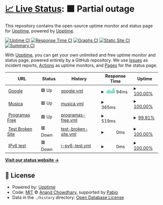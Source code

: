 # [📈 Live Status](https://upptime.github.io/upptime): <!--live status--> **🟧 Partial outage**

This repository contains the open-source uptime monitor and status page for [Upptime](https://upptime.js.org), powered by [Upptime](https://github.com/upptime/upptime).

[![Uptime CI](https://github.com/upptime/upptime/workflows/Uptime%20CI/badge.svg)](https://github.com/upptime/upptime/actions?query=workflow%3A%22Uptime+CI%22)
[![Response Time CI](https://github.com/upptime/upptime/workflows/Response%20Time%20CI/badge.svg)](https://github.com/upptime/upptime/actions?query=workflow%3A%22Response+Time+CI%22)
[![Graphs CI](https://github.com/upptime/upptime/workflows/Graphs%20CI/badge.svg)](https://github.com/upptime/upptime/actions?query=workflow%3A%22Graphs+CI%22)
[![Static Site CI](https://github.com/upptime/upptime/workflows/Static%20Site%20CI/badge.svg)](https://github.com/upptime/upptime/actions?query=workflow%3A%22Static+Site+CI%22)
[![Summary CI](https://github.com/upptime/upptime/workflows/Summary%20CI/badge.svg)](https://github.com/upptime/upptime/actions?query=workflow%3A%22Summary+CI%22)

With [Upptime](https://upptime.js.org), you can get your own unlimited and free uptime monitor and status page, powered entirely by a GitHub repository. We use [Issues](https://github.com/upptime/upptime/issues) as incident reports, [Actions](https://github.com/upptime/upptime/actions) as uptime monitors, and [Pages](https://upptime.github.io/upptime) for the status page.

<!--start: status pages-->
<!-- This summary is generated by Upptime (https://github.com/upptime/upptime) -->
<!-- Do not edit this manually, your changes will be overwritten -->
<!-- prettier-ignore -->
| URL | Status | History | Response Time | Uptime |
| --- | ------ | ------- | ------------- | ------ |
| <img alt="" src="https://icons.duckduckgo.com/ip3/www.google.com.ico" height="13"> [Google](https://www.google.com) | 🟩 Up | [google.yml](https://github.com/Diego-Bears/practica2/commits/HEAD/history/google.yml) | <details><summary><img alt="Response time graph" src="./graphs/google/response-time-week.png" height="20"> 94ms</summary><br><a href="https://upptime.github.io/upptime/history/google"><img alt="Response time 104" src="https://img.shields.io/endpoint?url=https%3A%2F%2Fraw.githubusercontent.com%2FDiego-Bears%2Fpractica2%2FHEAD%2Fapi%2Fgoogle%2Fresponse-time.json"></a><br><a href="https://upptime.github.io/upptime/history/google"><img alt="24-hour response time 83" src="https://img.shields.io/endpoint?url=https%3A%2F%2Fraw.githubusercontent.com%2FDiego-Bears%2Fpractica2%2FHEAD%2Fapi%2Fgoogle%2Fresponse-time-day.json"></a><br><a href="https://upptime.github.io/upptime/history/google"><img alt="7-day response time 94" src="https://img.shields.io/endpoint?url=https%3A%2F%2Fraw.githubusercontent.com%2FDiego-Bears%2Fpractica2%2FHEAD%2Fapi%2Fgoogle%2Fresponse-time-week.json"></a><br><a href="https://upptime.github.io/upptime/history/google"><img alt="30-day response time 104" src="https://img.shields.io/endpoint?url=https%3A%2F%2Fraw.githubusercontent.com%2FDiego-Bears%2Fpractica2%2FHEAD%2Fapi%2Fgoogle%2Fresponse-time-month.json"></a><br><a href="https://upptime.github.io/upptime/history/google"><img alt="1-year response time 104" src="https://img.shields.io/endpoint?url=https%3A%2F%2Fraw.githubusercontent.com%2FDiego-Bears%2Fpractica2%2FHEAD%2Fapi%2Fgoogle%2Fresponse-time-year.json"></a></details> | <details><summary><a href="https://upptime.github.io/upptime/history/google">100.00%</a></summary><a href="https://upptime.github.io/upptime/history/google"><img alt="All-time uptime 100.00%" src="https://img.shields.io/endpoint?url=https%3A%2F%2Fraw.githubusercontent.com%2FDiego-Bears%2Fpractica2%2FHEAD%2Fapi%2Fgoogle%2Fuptime.json"></a><br><a href="https://upptime.github.io/upptime/history/google"><img alt="24-hour uptime 100.00%" src="https://img.shields.io/endpoint?url=https%3A%2F%2Fraw.githubusercontent.com%2FDiego-Bears%2Fpractica2%2FHEAD%2Fapi%2Fgoogle%2Fuptime-day.json"></a><br><a href="https://upptime.github.io/upptime/history/google"><img alt="7-day uptime 100.00%" src="https://img.shields.io/endpoint?url=https%3A%2F%2Fraw.githubusercontent.com%2FDiego-Bears%2Fpractica2%2FHEAD%2Fapi%2Fgoogle%2Fuptime-week.json"></a><br><a href="https://upptime.github.io/upptime/history/google"><img alt="30-day uptime 100.00%" src="https://img.shields.io/endpoint?url=https%3A%2F%2Fraw.githubusercontent.com%2FDiego-Bears%2Fpractica2%2FHEAD%2Fapi%2Fgoogle%2Fuptime-month.json"></a><br><a href="https://upptime.github.io/upptime/history/google"><img alt="1-year uptime 100.00%" src="https://img.shields.io/endpoint?url=https%3A%2F%2Fraw.githubusercontent.com%2FDiego-Bears%2Fpractica2%2FHEAD%2Fapi%2Fgoogle%2Fuptime-year.json"></a></details>
| <img alt="" src="https://icons.duckduckgo.com/ip3/youtube.com.ico" height="13"> [Musica](https://youtube.com) | 🟩 Up | [musica.yml](https://github.com/Diego-Bears/practica2/commits/HEAD/history/musica.yml) | <details><summary><img alt="Response time graph" src="./graphs/musica/response-time-week.png" height="20"> 365ms</summary><br><a href="https://upptime.github.io/upptime/history/musica"><img alt="Response time 333" src="https://img.shields.io/endpoint?url=https%3A%2F%2Fraw.githubusercontent.com%2FDiego-Bears%2Fpractica2%2FHEAD%2Fapi%2Fmusica%2Fresponse-time.json"></a><br><a href="https://upptime.github.io/upptime/history/musica"><img alt="24-hour response time 284" src="https://img.shields.io/endpoint?url=https%3A%2F%2Fraw.githubusercontent.com%2FDiego-Bears%2Fpractica2%2FHEAD%2Fapi%2Fmusica%2Fresponse-time-day.json"></a><br><a href="https://upptime.github.io/upptime/history/musica"><img alt="7-day response time 365" src="https://img.shields.io/endpoint?url=https%3A%2F%2Fraw.githubusercontent.com%2FDiego-Bears%2Fpractica2%2FHEAD%2Fapi%2Fmusica%2Fresponse-time-week.json"></a><br><a href="https://upptime.github.io/upptime/history/musica"><img alt="30-day response time 333" src="https://img.shields.io/endpoint?url=https%3A%2F%2Fraw.githubusercontent.com%2FDiego-Bears%2Fpractica2%2FHEAD%2Fapi%2Fmusica%2Fresponse-time-month.json"></a><br><a href="https://upptime.github.io/upptime/history/musica"><img alt="1-year response time 333" src="https://img.shields.io/endpoint?url=https%3A%2F%2Fraw.githubusercontent.com%2FDiego-Bears%2Fpractica2%2FHEAD%2Fapi%2Fmusica%2Fresponse-time-year.json"></a></details> | <details><summary><a href="https://upptime.github.io/upptime/history/musica">100.00%</a></summary><a href="https://upptime.github.io/upptime/history/musica"><img alt="All-time uptime 100.00%" src="https://img.shields.io/endpoint?url=https%3A%2F%2Fraw.githubusercontent.com%2FDiego-Bears%2Fpractica2%2FHEAD%2Fapi%2Fmusica%2Fuptime.json"></a><br><a href="https://upptime.github.io/upptime/history/musica"><img alt="24-hour uptime 100.00%" src="https://img.shields.io/endpoint?url=https%3A%2F%2Fraw.githubusercontent.com%2FDiego-Bears%2Fpractica2%2FHEAD%2Fapi%2Fmusica%2Fuptime-day.json"></a><br><a href="https://upptime.github.io/upptime/history/musica"><img alt="7-day uptime 100.00%" src="https://img.shields.io/endpoint?url=https%3A%2F%2Fraw.githubusercontent.com%2FDiego-Bears%2Fpractica2%2FHEAD%2Fapi%2Fmusica%2Fuptime-week.json"></a><br><a href="https://upptime.github.io/upptime/history/musica"><img alt="30-day uptime 100.00%" src="https://img.shields.io/endpoint?url=https%3A%2F%2Fraw.githubusercontent.com%2FDiego-Bears%2Fpractica2%2FHEAD%2Fapi%2Fmusica%2Fuptime-month.json"></a><br><a href="https://upptime.github.io/upptime/history/musica"><img alt="1-year uptime 100.00%" src="https://img.shields.io/endpoint?url=https%3A%2F%2Fraw.githubusercontent.com%2FDiego-Bears%2Fpractica2%2FHEAD%2Fapi%2Fmusica%2Fuptime-year.json"></a></details>
| <img alt="" src="https://icons.duckduckgo.com/ip3/eliteos.net.ico" height="13"> [Programas Free](https://eliteos.net/) | 🟩 Up | [programas-free.yml](https://github.com/Diego-Bears/practica2/commits/HEAD/history/programas-free.yml) | <details><summary><img alt="Response time graph" src="./graphs/programas-free/response-time-week.png" height="20"> 519ms</summary><br><a href="https://upptime.github.io/upptime/history/programas-free"><img alt="Response time 532" src="https://img.shields.io/endpoint?url=https%3A%2F%2Fraw.githubusercontent.com%2FDiego-Bears%2Fpractica2%2FHEAD%2Fapi%2Fprogramas-free%2Fresponse-time.json"></a><br><a href="https://upptime.github.io/upptime/history/programas-free"><img alt="24-hour response time 614" src="https://img.shields.io/endpoint?url=https%3A%2F%2Fraw.githubusercontent.com%2FDiego-Bears%2Fpractica2%2FHEAD%2Fapi%2Fprogramas-free%2Fresponse-time-day.json"></a><br><a href="https://upptime.github.io/upptime/history/programas-free"><img alt="7-day response time 519" src="https://img.shields.io/endpoint?url=https%3A%2F%2Fraw.githubusercontent.com%2FDiego-Bears%2Fpractica2%2FHEAD%2Fapi%2Fprogramas-free%2Fresponse-time-week.json"></a><br><a href="https://upptime.github.io/upptime/history/programas-free"><img alt="30-day response time 532" src="https://img.shields.io/endpoint?url=https%3A%2F%2Fraw.githubusercontent.com%2FDiego-Bears%2Fpractica2%2FHEAD%2Fapi%2Fprogramas-free%2Fresponse-time-month.json"></a><br><a href="https://upptime.github.io/upptime/history/programas-free"><img alt="1-year response time 532" src="https://img.shields.io/endpoint?url=https%3A%2F%2Fraw.githubusercontent.com%2FDiego-Bears%2Fpractica2%2FHEAD%2Fapi%2Fprogramas-free%2Fresponse-time-year.json"></a></details> | <details><summary><a href="https://upptime.github.io/upptime/history/programas-free">99.91%</a></summary><a href="https://upptime.github.io/upptime/history/programas-free"><img alt="All-time uptime 99.97%" src="https://img.shields.io/endpoint?url=https%3A%2F%2Fraw.githubusercontent.com%2FDiego-Bears%2Fpractica2%2FHEAD%2Fapi%2Fprogramas-free%2Fuptime.json"></a><br><a href="https://upptime.github.io/upptime/history/programas-free"><img alt="24-hour uptime 99.39%" src="https://img.shields.io/endpoint?url=https%3A%2F%2Fraw.githubusercontent.com%2FDiego-Bears%2Fpractica2%2FHEAD%2Fapi%2Fprogramas-free%2Fuptime-day.json"></a><br><a href="https://upptime.github.io/upptime/history/programas-free"><img alt="7-day uptime 99.91%" src="https://img.shields.io/endpoint?url=https%3A%2F%2Fraw.githubusercontent.com%2FDiego-Bears%2Fpractica2%2FHEAD%2Fapi%2Fprogramas-free%2Fuptime-week.json"></a><br><a href="https://upptime.github.io/upptime/history/programas-free"><img alt="30-day uptime 99.97%" src="https://img.shields.io/endpoint?url=https%3A%2F%2Fraw.githubusercontent.com%2FDiego-Bears%2Fpractica2%2FHEAD%2Fapi%2Fprogramas-free%2Fuptime-month.json"></a><br><a href="https://upptime.github.io/upptime/history/programas-free"><img alt="1-year uptime 99.97%" src="https://img.shields.io/endpoint?url=https%3A%2F%2Fraw.githubusercontent.com%2FDiego-Bears%2Fpractica2%2FHEAD%2Fapi%2Fprogramas-free%2Fuptime-year.json"></a></details>
| <img alt="" src="https://icons.duckduckgo.com/ip3/thissitedoesnotexist.koj.co.ico" height="13"> [Test Broken Site](https://thissitedoesnotexist.koj.co) | 🟥 Down | [test-broken-site.yml](https://github.com/Diego-Bears/practica2/commits/HEAD/history/test-broken-site.yml) | <details><summary><img alt="Response time graph" src="./graphs/test-broken-site/response-time-week.png" height="20"> 0ms</summary><br><a href="https://upptime.github.io/upptime/history/test-broken-site"><img alt="Response time 0" src="https://img.shields.io/endpoint?url=https%3A%2F%2Fraw.githubusercontent.com%2FDiego-Bears%2Fpractica2%2FHEAD%2Fapi%2Ftest-broken-site%2Fresponse-time.json"></a><br><a href="https://upptime.github.io/upptime/history/test-broken-site"><img alt="24-hour response time 0" src="https://img.shields.io/endpoint?url=https%3A%2F%2Fraw.githubusercontent.com%2FDiego-Bears%2Fpractica2%2FHEAD%2Fapi%2Ftest-broken-site%2Fresponse-time-day.json"></a><br><a href="https://upptime.github.io/upptime/history/test-broken-site"><img alt="7-day response time 0" src="https://img.shields.io/endpoint?url=https%3A%2F%2Fraw.githubusercontent.com%2FDiego-Bears%2Fpractica2%2FHEAD%2Fapi%2Ftest-broken-site%2Fresponse-time-week.json"></a><br><a href="https://upptime.github.io/upptime/history/test-broken-site"><img alt="30-day response time 0" src="https://img.shields.io/endpoint?url=https%3A%2F%2Fraw.githubusercontent.com%2FDiego-Bears%2Fpractica2%2FHEAD%2Fapi%2Ftest-broken-site%2Fresponse-time-month.json"></a><br><a href="https://upptime.github.io/upptime/history/test-broken-site"><img alt="1-year response time 0" src="https://img.shields.io/endpoint?url=https%3A%2F%2Fraw.githubusercontent.com%2FDiego-Bears%2Fpractica2%2FHEAD%2Fapi%2Ftest-broken-site%2Fresponse-time-year.json"></a></details> | <details><summary><a href="https://upptime.github.io/upptime/history/test-broken-site">100.00%</a></summary><a href="https://upptime.github.io/upptime/history/test-broken-site"><img alt="All-time uptime 100.00%" src="https://img.shields.io/endpoint?url=https%3A%2F%2Fraw.githubusercontent.com%2FDiego-Bears%2Fpractica2%2FHEAD%2Fapi%2Ftest-broken-site%2Fuptime.json"></a><br><a href="https://upptime.github.io/upptime/history/test-broken-site"><img alt="24-hour uptime 100.00%" src="https://img.shields.io/endpoint?url=https%3A%2F%2Fraw.githubusercontent.com%2FDiego-Bears%2Fpractica2%2FHEAD%2Fapi%2Ftest-broken-site%2Fuptime-day.json"></a><br><a href="https://upptime.github.io/upptime/history/test-broken-site"><img alt="7-day uptime 100.00%" src="https://img.shields.io/endpoint?url=https%3A%2F%2Fraw.githubusercontent.com%2FDiego-Bears%2Fpractica2%2FHEAD%2Fapi%2Ftest-broken-site%2Fuptime-week.json"></a><br><a href="https://upptime.github.io/upptime/history/test-broken-site"><img alt="30-day uptime 100.00%" src="https://img.shields.io/endpoint?url=https%3A%2F%2Fraw.githubusercontent.com%2FDiego-Bears%2Fpractica2%2FHEAD%2Fapi%2Ftest-broken-site%2Fuptime-month.json"></a><br><a href="https://upptime.github.io/upptime/history/test-broken-site"><img alt="1-year uptime 100.00%" src="https://img.shields.io/endpoint?url=https%3A%2F%2Fraw.githubusercontent.com%2FDiego-Bears%2Fpractica2%2FHEAD%2Fapi%2Ftest-broken-site%2Fuptime-year.json"></a></details>
| <img alt="" src="https://icons.duckduckgo.com/ip3/null.ico" height="13"> [IPv6 test](forwardemail.net) | 🟥 Down | [i-pv6-test.yml](https://github.com/Diego-Bears/practica2/commits/HEAD/history/i-pv6-test.yml) | <details><summary><img alt="Response time graph" src="./graphs/i-pv6-test/response-time-week.png" height="20"> 0ms</summary><br><a href="https://upptime.github.io/upptime/history/i-pv6-test"><img alt="Response time 0" src="https://img.shields.io/endpoint?url=https%3A%2F%2Fraw.githubusercontent.com%2FDiego-Bears%2Fpractica2%2FHEAD%2Fapi%2Fi-pv6-test%2Fresponse-time.json"></a><br><a href="https://upptime.github.io/upptime/history/i-pv6-test"><img alt="24-hour response time 0" src="https://img.shields.io/endpoint?url=https%3A%2F%2Fraw.githubusercontent.com%2FDiego-Bears%2Fpractica2%2FHEAD%2Fapi%2Fi-pv6-test%2Fresponse-time-day.json"></a><br><a href="https://upptime.github.io/upptime/history/i-pv6-test"><img alt="7-day response time 0" src="https://img.shields.io/endpoint?url=https%3A%2F%2Fraw.githubusercontent.com%2FDiego-Bears%2Fpractica2%2FHEAD%2Fapi%2Fi-pv6-test%2Fresponse-time-week.json"></a><br><a href="https://upptime.github.io/upptime/history/i-pv6-test"><img alt="30-day response time 0" src="https://img.shields.io/endpoint?url=https%3A%2F%2Fraw.githubusercontent.com%2FDiego-Bears%2Fpractica2%2FHEAD%2Fapi%2Fi-pv6-test%2Fresponse-time-month.json"></a><br><a href="https://upptime.github.io/upptime/history/i-pv6-test"><img alt="1-year response time 0" src="https://img.shields.io/endpoint?url=https%3A%2F%2Fraw.githubusercontent.com%2FDiego-Bears%2Fpractica2%2FHEAD%2Fapi%2Fi-pv6-test%2Fresponse-time-year.json"></a></details> | <details><summary><a href="https://upptime.github.io/upptime/history/i-pv6-test">100.00%</a></summary><a href="https://upptime.github.io/upptime/history/i-pv6-test"><img alt="All-time uptime 100.00%" src="https://img.shields.io/endpoint?url=https%3A%2F%2Fraw.githubusercontent.com%2FDiego-Bears%2Fpractica2%2FHEAD%2Fapi%2Fi-pv6-test%2Fuptime.json"></a><br><a href="https://upptime.github.io/upptime/history/i-pv6-test"><img alt="24-hour uptime 100.00%" src="https://img.shields.io/endpoint?url=https%3A%2F%2Fraw.githubusercontent.com%2FDiego-Bears%2Fpractica2%2FHEAD%2Fapi%2Fi-pv6-test%2Fuptime-day.json"></a><br><a href="https://upptime.github.io/upptime/history/i-pv6-test"><img alt="7-day uptime 100.00%" src="https://img.shields.io/endpoint?url=https%3A%2F%2Fraw.githubusercontent.com%2FDiego-Bears%2Fpractica2%2FHEAD%2Fapi%2Fi-pv6-test%2Fuptime-week.json"></a><br><a href="https://upptime.github.io/upptime/history/i-pv6-test"><img alt="30-day uptime 100.00%" src="https://img.shields.io/endpoint?url=https%3A%2F%2Fraw.githubusercontent.com%2FDiego-Bears%2Fpractica2%2FHEAD%2Fapi%2Fi-pv6-test%2Fuptime-month.json"></a><br><a href="https://upptime.github.io/upptime/history/i-pv6-test"><img alt="1-year uptime 100.00%" src="https://img.shields.io/endpoint?url=https%3A%2F%2Fraw.githubusercontent.com%2FDiego-Bears%2Fpractica2%2FHEAD%2Fapi%2Fi-pv6-test%2Fuptime-year.json"></a></details>

<!--end: status pages-->

[**Visit our status website →**](https://upptime.github.io/upptime)

## 📄 License

- Powered by: [Upptime](https://github.com/upptime/upptime)
- Code: [MIT](./LICENSE) © [Anand Chowdhary](https://anandchowdhary.com), supported by [Pabio](https://pabio.com)
- Data in the `./history` directory: [Open Database License](https://opendatacommons.org/licenses/odbl/1-0/)
